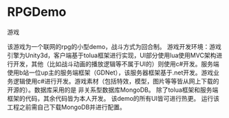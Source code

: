 # RPGDemo
游戏<ArchPig>

该游戏为一个联网的rpg的小型demo，战斗方式为回合制。
游戏开发环境：游戏引擎为Unity3d，客户端基于tolua框架进行实现，UI部分使用lua使用MVC架构进行开发，其他（比如战斗动画的播放逻辑等不属于UI的）则使用c#开发。服务端使用b站一位up主的服务端框架（GDNet），该服务器框架基于.net开发。游戏业务逻辑使用c#进行开发。游戏素材（包括特效，模型，图片等等皆从网上下载的开源的）。数据库采用的是
非关系型数据库MongoDB。
除了tolua框架和服务端框架的代码，其余代码皆为本人开发。
该demo的所有UI皆可进行热更。
运行该工程之前需自己下载MongoDB并进行配置。
